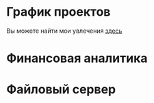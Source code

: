 # График проектов

Вы можете найти мои увлечения [здесь](https://www.youtube.com/@wizard_me/playlists)

# Финансовая аналитика

# Файловый сервер